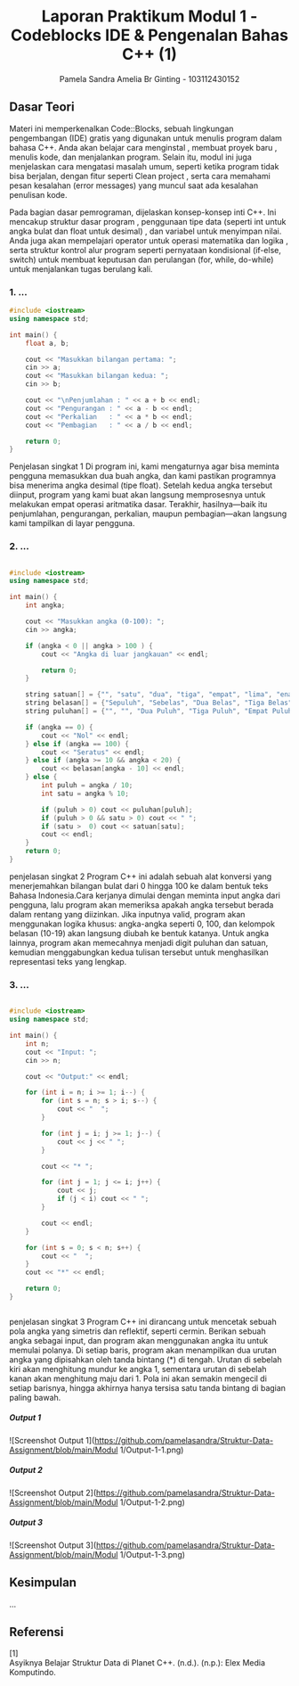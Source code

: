 # <h1 align="center">Laporan Praktikum Modul 1 - Codeblocks IDE & Pengenalan Bahas C++ (1)</h1>
<p align="center">Pamela Sandra Amelia Br Ginting - 103112430152</p>

## Dasar Teori
Materi ini memperkenalkan Code::Blocks, sebuah lingkungan pengembangan (IDE) gratis yang digunakan untuk menulis program dalam bahasa C++. Anda akan belajar cara menginstal , membuat proyek baru , menulis kode, dan menjalankan program. Selain itu, modul ini juga menjelaskan cara mengatasi masalah umum, seperti ketika program tidak bisa berjalan, dengan fitur seperti Clean project , serta cara memahami pesan kesalahan (error messages) yang muncul saat ada kesalahan penulisan kode.


Pada bagian dasar pemrograman, dijelaskan konsep-konsep inti C++. Ini mencakup struktur dasar program , penggunaan tipe data (seperti int untuk angka bulat dan float untuk desimal) , dan variabel untuk menyimpan nilai. Anda juga akan mempelajari operator untuk operasi matematika dan logika , serta struktur kontrol alur program seperti pernyataan kondisional (if-else, switch) untuk membuat keputusan dan perulangan (for, while, do-while) untuk menjalankan tugas berulang kali.


### 1. ...

```C++
#include <iostream>
using namespace std;

int main() {
    float a, b;

    cout << "Masukkan bilangan pertama: ";
    cin >> a;
    cout << "Masukkan bilangan kedua: ";
    cin >> b;

    cout << "\nPenjumlahan : " << a + b << endl;
    cout << "Pengurangan : " << a - b << endl;
    cout << "Perkalian   : " << a * b << endl;
    cout << "Pembagian   : " << a / b << endl;

    return 0;
}

```
Penjelasan singkat 1
Di program ini, kami mengaturnya agar bisa meminta pengguna memasukkan dua buah angka, dan kami pastikan programnya bisa menerima angka desimal (tipe float). Setelah kedua angka tersebut diinput, program yang kami buat akan langsung memprosesnya untuk melakukan empat operasi aritmatika dasar. Terakhir, hasilnya—baik itu penjumlahan, pengurangan, perkalian, maupun pembagian—akan langsung kami tampilkan di layar pengguna.


### 2. ...

```C++

#include <iostream>
using namespace std;

int main() {
    int angka;

    cout << "Masukkan angka (0-100): ";
    cin >> angka;

    if (angka < 0 || angka > 100 ) {
        cout << "Angka di luar jangkauan" << endl;

        return 0;
    }

    string satuan[] = {"", "satu", "dua", "tiga", "empat", "lima", "enam",  "tujuh", "delapan", "sembilan"};
    string belasan[] = {"Sepuluh", "Sebelas", "Dua Belas", "Tiga Belas", "Empat Belas", "Lima Belas", "Enam Belas", "Tujuh Belas", "Delapan Belas", "Sembilan Belas"};
    string puluhan[] = {"", "", "Dua Puluh", "Tiga Puluh", "Empat Puluh", "Lima Puluh", "Enam Puluh", "Tujuh Puluh", "Delapan Puluh", "Sembilan Puluh"};

    if (angka == 0) {
        cout << "Nol" << endl;
    } else if (angka == 100) {
        cout << "Seratus" << endl;
    } else if (angka >= 10 && angka < 20) {
        cout << belasan[angka - 10] << endl;
    } else {
        int puluh = angka / 10;
        int satu = angka % 10;

        if (puluh > 0) cout << puluhan[puluh];
        if (puluh > 0 && satu > 0) cout << " ";
        if (satu >  0) cout << satuan[satu];
        cout << endl;
    }
    return 0;
}

```
penjelasan singkat 2
Program C++ ini adalah sebuah alat konversi yang menerjemahkan bilangan bulat dari 0 hingga 100 ke dalam bentuk teks Bahasa Indonesia.Cara kerjanya dimulai dengan meminta input angka dari pengguna, lalu program akan memeriksa apakah angka tersebut berada dalam rentang yang diizinkan. Jika inputnya valid, program akan menggunakan logika khusus: angka-angka seperti 0, 100, dan kelompok belasan (10-19) akan langsung diubah ke bentuk katanya. Untuk angka lainnya, program akan memecahnya menjadi digit puluhan dan satuan, kemudian menggabungkan kedua tulisan tersebut untuk menghasilkan representasi teks yang lengkap.


### 3. ...

```C++

#include <iostream>
using namespace std;

int main() {
    int n;
    cout << "Input: ";
    cin >> n;

    cout << "Output:" << endl;

    for (int i = n; i >= 1; i--) {
        for (int s = n; s > i; s--) {
            cout << "  ";
        }

        for (int j = i; j >= 1; j--) {
            cout << j << " ";
        }

        cout << "* ";

        for (int j = 1; j <= i; j++) {
            cout << j;
            if (j < i) cout << " ";
        }

        cout << endl;
    }

    for (int s = 0; s < n; s++) {
        cout << "  ";
    }
    cout << "*" << endl;

    return 0;
}



```
penjelasan singkat  3
Program C++ ini dirancang untuk mencetak sebuah pola angka yang simetris dan reflektif, seperti cermin. Berikan sebuah angka sebagai input, dan program akan menggunakan angka itu untuk memulai polanya. Di setiap baris, program akan menampilkan dua urutan angka yang dipisahkan oleh tanda bintang (*) di tengah. Urutan di sebelah kiri akan menghitung mundur ke angka 1, sementara urutan di sebelah kanan akan menghitung maju dari 1. Pola ini akan semakin mengecil di setiap barisnya, hingga akhirnya hanya tersisa satu tanda bintang di bagian paling bawah.

##### Output 1
![Screenshot Output 1](https://github.com/pamelasandra/Struktur-Data-Assignment/blob/main/Modul 1/Output-1-1.png)

##### Output 2
![Screenshot Output 2](https://github.com/pamelasandra/Struktur-Data-Assignment/blob/main/Modul 1/Output-1-2.png)

##### Output 3
![Screenshot Output 3](https://github.com/pamelasandra/Struktur-Data-Assignment/blob/main/Modul 1/Output-1-3.png)


## Kesimpulan
...

## Referensi
[1]
<br>Asyiknya Belajar Struktur Data di Planet C++. (n.d.). (n.p.):
Elex Media Komputindo.
<br>